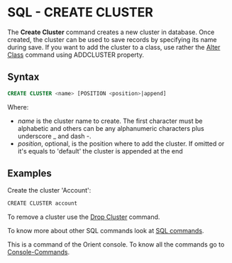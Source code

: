 # SQL - CREATE CLUSTER

The **Create Cluster** command creates a new cluster in database. Once created, the cluster can be used to save records by specifying its name during save. If you want to add the cluster to a class, use rather the [Alter Class](SQL-Alter-Class.md) command using ADDCLUSTER property. 

## Syntax

```sql
CREATE CLUSTER <name> [POSITION <position>|append]
```

Where:
- *name* is the cluster name to create. The first character must be alphabetic and others can be any alphanumeric characters plus underscore _ and dash -.
- *position*, optional, is the position where to add the cluster. If omitted or it's equals to 'default' the cluster is appended at the end

## Examples

Create the cluster 'Account':
```java
CREATE CLUSTER account
```

To remove a cluster use the [Drop Cluster](SQL-Drop-Cluster.md) command.

To know more about other SQL commands look at [SQL commands](SQL.md).

This is a command of the Orient console. To know all the commands go to [Console-Commands](Console-Commands.md).
